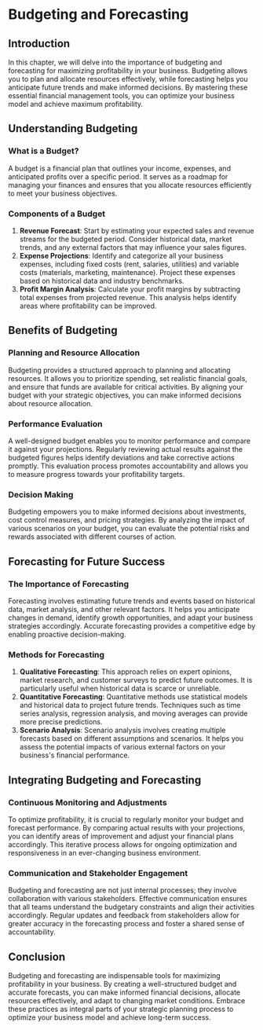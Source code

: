 Budgeting and Forecasting
====================================

Introduction
------------

In this chapter, we will delve into the importance of budgeting and forecasting for maximizing profitability in your business. Budgeting allows you to plan and allocate resources effectively, while forecasting helps you anticipate future trends and make informed decisions. By mastering these essential financial management tools, you can optimize your business model and achieve maximum profitability.

Understanding Budgeting
-----------------------

### What is a Budget?

A budget is a financial plan that outlines your income, expenses, and anticipated profits over a specific period. It serves as a roadmap for managing your finances and ensures that you allocate resources efficiently to meet your business objectives.

### Components of a Budget

1. **Revenue Forecast**: Start by estimating your expected sales and revenue streams for the budgeted period. Consider historical data, market trends, and any external factors that may influence your sales figures.
2. **Expense Projections**: Identify and categorize all your business expenses, including fixed costs (rent, salaries, utilities) and variable costs (materials, marketing, maintenance). Project these expenses based on historical data and industry benchmarks.
3. **Profit Margin Analysis**: Calculate your profit margins by subtracting total expenses from projected revenue. This analysis helps identify areas where profitability can be improved.

Benefits of Budgeting
---------------------

### Planning and Resource Allocation

Budgeting provides a structured approach to planning and allocating resources. It allows you to prioritize spending, set realistic financial goals, and ensure that funds are available for critical activities. By aligning your budget with your strategic objectives, you can make informed decisions about resource allocation.

### Performance Evaluation

A well-designed budget enables you to monitor performance and compare it against your projections. Regularly reviewing actual results against the budgeted figures helps identify deviations and take corrective actions promptly. This evaluation process promotes accountability and allows you to measure progress towards your profitability targets.

### Decision Making

Budgeting empowers you to make informed decisions about investments, cost control measures, and pricing strategies. By analyzing the impact of various scenarios on your budget, you can evaluate the potential risks and rewards associated with different courses of action.

Forecasting for Future Success
------------------------------

### The Importance of Forecasting

Forecasting involves estimating future trends and events based on historical data, market analysis, and other relevant factors. It helps you anticipate changes in demand, identify growth opportunities, and adapt your business strategies accordingly. Accurate forecasting provides a competitive edge by enabling proactive decision-making.

### Methods for Forecasting

1. **Qualitative Forecasting**: This approach relies on expert opinions, market research, and customer surveys to predict future outcomes. It is particularly useful when historical data is scarce or unreliable.
2. **Quantitative Forecasting**: Quantitative methods use statistical models and historical data to project future trends. Techniques such as time series analysis, regression analysis, and moving averages can provide more precise predictions.
3. **Scenario Analysis**: Scenario analysis involves creating multiple forecasts based on different assumptions and scenarios. It helps you assess the potential impacts of various external factors on your business's financial performance.

Integrating Budgeting and Forecasting
-------------------------------------

### Continuous Monitoring and Adjustments

To optimize profitability, it is crucial to regularly monitor your budget and forecast performance. By comparing actual results with your projections, you can identify areas of improvement and adjust your financial plans accordingly. This iterative process allows for ongoing optimization and responsiveness in an ever-changing business environment.

### Communication and Stakeholder Engagement

Budgeting and forecasting are not just internal processes; they involve collaboration with various stakeholders. Effective communication ensures that all teams understand the budgetary constraints and align their activities accordingly. Regular updates and feedback from stakeholders allow for greater accuracy in the forecasting process and foster a shared sense of accountability.

Conclusion
----------

Budgeting and forecasting are indispensable tools for maximizing profitability in your business. By creating a well-structured budget and accurate forecasts, you can make informed financial decisions, allocate resources effectively, and adapt to changing market conditions. Embrace these practices as integral parts of your strategic planning process to optimize your business model and achieve long-term success.

